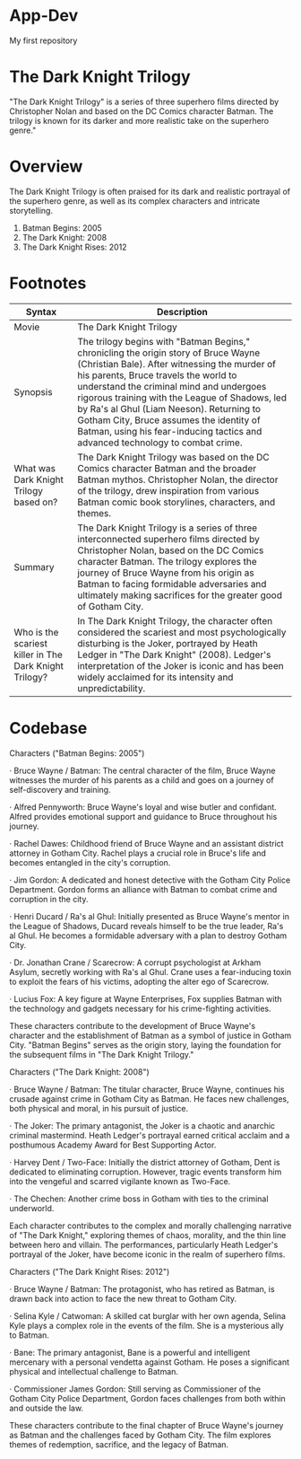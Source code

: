 # App-Dev
My first repository

# The Dark Knight Trilogy

"The Dark Knight Trilogy" is a series of three superhero films directed by Christopher Nolan and based on the DC Comics character Batman. The trilogy is known for its darker and more realistic take on the superhero genre." 

# Overview

The Dark Knight Trilogy is often praised for its dark and realistic portrayal of the superhero genre, as well as its complex characters and intricate storytelling.
1. Batman Begins: 2005
2. The Dark Knight: 2008
3. The Dark Knight Rises: 2012

# Footnotes
| Syntax | Description |
| ----------- | ----------- |
| Movie | The Dark Knight Trilogy   |
|  Synopsis  | The trilogy begins with "Batman Begins," chronicling the origin story of Bruce Wayne (Christian Bale). After witnessing the murder of his parents, Bruce travels the world to understand the criminal mind and undergoes rigorous training with the League of Shadows, led by Ra's al Ghul (Liam Neeson). Returning to Gotham City, Bruce assumes the identity of Batman, using his fear-inducing tactics and advanced technology to combat crime. |
| What was Dark Knight Trilogy based on? | The Dark Knight Trilogy was based on the DC Comics character Batman and the broader Batman mythos. Christopher Nolan, the director of the trilogy, drew inspiration from various Batman comic book storylines, characters, and themes. |
| Summary | The Dark Knight Trilogy is a series of three interconnected superhero films directed by Christopher Nolan, based on the DC Comics character Batman. The trilogy explores the journey of Bruce Wayne from his origin as Batman to facing formidable adversaries and ultimately making sacrifices for the greater good of Gotham City. |
| Who is the scariest killer in The Dark Knight Trilogy? | In The Dark Knight Trilogy, the character often considered the scariest and most psychologically disturbing is the Joker, portrayed by Heath Ledger in "The Dark Knight" (2008). Ledger's interpretation of the Joker is iconic and has been widely acclaimed for its intensity and unpredictability. |

# Codebase

Characters ("Batman Begins: 2005")

· Bruce Wayne / Batman: The central character of the film, Bruce Wayne witnesses the murder of his parents as a child and goes on a journey of self-discovery and training.

· Alfred Pennyworth: Bruce Wayne's loyal and wise butler and confidant. Alfred provides emotional support and guidance to Bruce throughout his journey.

· Rachel Dawes: Childhood friend of Bruce Wayne and an assistant district attorney in Gotham City. Rachel plays a crucial role in Bruce's life and becomes entangled in the city's corruption.

· Jim Gordon: A dedicated and honest detective with the Gotham City Police Department. Gordon forms an alliance with Batman to combat crime and corruption in the city.

· Henri Ducard / Ra's al Ghul: Initially presented as Bruce Wayne's mentor in the League of Shadows, Ducard reveals himself to be the true leader, Ra's al Ghul. He becomes a formidable adversary with a plan to destroy Gotham City.

· Dr. Jonathan Crane / Scarecrow: A corrupt psychologist at Arkham Asylum, secretly working with Ra's al Ghul. Crane uses a fear-inducing toxin to exploit the fears of his victims, adopting the alter ego of Scarecrow.

· Lucius Fox: A key figure at Wayne Enterprises, Fox supplies Batman with the technology and gadgets necessary for his crime-fighting activities.

These characters contribute to the development of Bruce Wayne's character and the establishment of Batman as a symbol of justice in Gotham City. "Batman Begins" serves as the origin story, laying the foundation for the subsequent films in "The Dark Knight Trilogy."


Characters ("The Dark Knight: 2008")

· Bruce Wayne / Batman: The titular character, Bruce Wayne, continues his crusade against crime in Gotham City as Batman. He faces new challenges, both physical and moral, in his pursuit of justice.

· The Joker:  The primary antagonist, the Joker is a chaotic and anarchic criminal mastermind. Heath Ledger's portrayal earned critical acclaim and a posthumous Academy Award for Best Supporting Actor.

· Harvey Dent / Two-Face: Initially the district attorney of Gotham, Dent is dedicated to eliminating corruption. However, tragic events transform him into the vengeful and scarred vigilante known as Two-Face.

· The Chechen: Another crime boss in Gotham with ties to the criminal underworld.

Each character contributes to the complex and morally challenging narrative of "The Dark Knight," exploring themes of chaos, morality, and the thin line between hero and villain. The performances, particularly Heath Ledger's portrayal of the Joker, have become iconic in the realm of superhero films.


Characters ("The Dark Knight Rises: 2012")

· Bruce Wayne / Batman: The protagonist, who has retired as Batman, is drawn back into action to face the new threat to Gotham City.

· Selina Kyle / Catwoman: A skilled cat burglar with her own agenda, Selina Kyle plays a complex role in the events of the film. She is a mysterious ally to Batman.

· Bane: The primary antagonist, Bane is a powerful and intelligent mercenary with a personal vendetta against Gotham. He poses a significant physical and intellectual challenge to Batman.

· Commissioner James Gordon: Still serving as Commissioner of the Gotham City Police Department, Gordon faces challenges from both within and outside the law.

These characters contribute to the final chapter of Bruce Wayne's journey as Batman and the challenges faced by Gotham City. The film explores themes of redemption, sacrifice, and the legacy of Batman.









